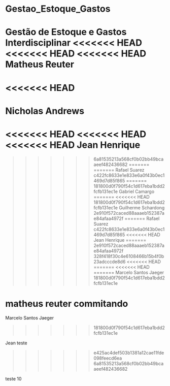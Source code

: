 # Gestao_Estoque_Gastos
Gestão de Estoque e Gastos Interdisciplinar
<<<<<<< HEAD
<<<<<<< HEAD
<<<<<<< HEAD
Matheus Reuter
=======
<<<<<<< HEAD
=======
Nicholas Andrews
=======
<<<<<<< HEAD
<<<<<<< HEAD
<<<<<<< HEAD
Jean Henrique
=======
>>>>>>> 6a81535213a568cf0b02bb49bcaaeef482436682
=======
=======
Rafael Suarez
>>>>>>> c422fc8633e1e833e6a0f43b0ec1469d7d85f865
=======
>>>>>>> 181800d0f790f54c1d617eba1bdd2fcfb131ec1e
Gabriel Camargo
=======
<<<<<<< HEAD
>>>>>>> 181800d0f790f54c1d617eba1bdd2fcfb131ec1e
Guilherme Schardong
>>>>>>> 2e910f572caced88aaaeb152387ae84afaa4972f
=======
Rafael Suarez
>>>>>>> c422fc8633e1e833e6a0f43b0ec1469d7d85f865
<<<<<<< HEAD
Jean Henrique
=======
>>>>>>> 2e910f572caced88aaaeb152387ae84afaa4972f
>>>>>>> 328f418f30c4e6108466b15b4f0b23adcccde8d6
<<<<<<< HEAD
=======
<<<<<<< HEAD
=======
Marcelo Santos Jaeger
>>>>>>> 181800d0f790f54c1d617eba1bdd2fcfb131ec1e

matheus reuter commitando
=======
Marcelo Santos Jaeger
>>>>>>> 181800d0f790f54c1d617eba1bdd2fcfb131ec1e

Jean teste
>>>>>>> e425ac4def503b1381a12cae11fde098feecd6ea
>>>>>>> 6a81535213a568cf0b02bb49bcaaeef482436682


teste 10
